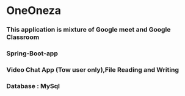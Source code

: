 # OneOneza
### This application is mixture of Google meet and Google Classroom
### Spring-Boot-app
### Video Chat App (Tow user only),File Reading and Writing
### Database : MySql 
